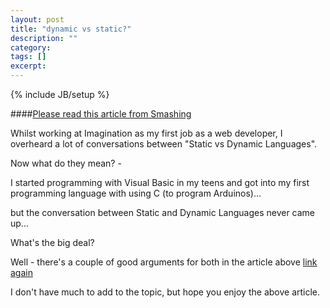 ```yaml
---
layout: post
title: "dynamic vs static?"
description: ""
category: 
tags: []
excerpt: 
---
```

{% include JB/setup %}

####[Please read this article from Smashing](http://coding.smashingmagazine.com/2013/04/18/introduction-to-programming-type-systems/)

Whilst working at Imagination as my first job as a web developer, I overheard a lot of conversations between "Static vs Dynamic Languages".

Now what do they mean? - 

I started programming with Visual Basic in my teens and got into my first programming language with using C (to program Arduinos)...

but the conversation between Static and Dynamic Languages never came up...

What's the big deal?

Well - there's a couple of good arguments for both in the article above [link again](http://coding.smashingmagazine.com/2013/04/18/introduction-to-programming-type-systems/)

I don't have much to add to the topic, but hope you enjoy the above article.
